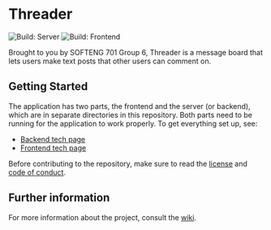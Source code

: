 # Threader

![Build: Server](https://github.com/se701-group6/se701-assignment1/workflows/CD_SERVER/badge.svg)
![Build: Frontend](https://github.com/se701-group6/se701-assignment1/workflows/CD_FRONTEND/badge.svg)

Brought to you by SOFTENG 701 Group 6, Threader is a message board that lets users make text posts that other users
can comment on.

## Getting Started

The application has two parts, the frontend and the server (or backend), which are in separate directories in this repository. Both parts need to be running for the application to work properly. To get everything set up, see:
* [Backend tech page](https://github.com/se701-group6/se701-assignment1/wiki/Backend/)
* [Frontend tech page](https://github.com/se701-group6/se701-assignment1/wiki/Frontend)

Before contributing to the repository, make sure to read the [license](https://github.com/se701-group6/se701-assignment1/blob/master/LICENSE) and [code of conduct](https://github.com/se701-group6/se701-assignment1/wiki/Code-of-Conduct).

## Further information

For more information about the project, consult the [wiki](https://github.com/se701-group6/se701-assignment1/settings).